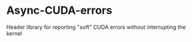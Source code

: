 # Async-CUDA-errors
Header library for reporting "soft" CUDA errors without interrupting the kernel
